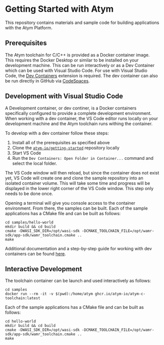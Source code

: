 Getting Started with Atym
==========================
This repository contains materials and sample code for building applications with the Atym Platform.


## Prerequisites 
The Atym toolchain for C/C++ is provided as a Docker container image.  This requires the Docker Desktop or similar to be installed on your development machine.  This can be run interactively or as a Dev Container which can be used with Visual Studio Code.  For use with Visual Studio Code, the [Dev Containers](https://marketplace.visualstudio.com/items?itemName=ms-vscode-remote.remote-containers) extension is required.  The dev container can also be run directly in GitHub via [CodeSpaces](https://docs.github.com/en/codespaces).

## Development with Visual Studio Code
A Development container, or dev continer, is a Docker containers specifically configured to provide a complete development environment.  When working with a dev container, the VS Code editor runs locally on your development machine and the Atym toolchain runs withing the container.  

To develop with a dev container follow these steps:
1. Install all of the prerequisites as specified above
2. Clone the [`atym-io/getting-started`](https://github.com/atym-io/getting-started) repository locally
3. Start VS Code
4. Run the `Dev Containers: Open Folder in Container...` command and select the local folder.

The VS Code window will then reload, but since the container does not exist yet, VS Code will create one and clone the sample repository into an isolated container volume. This will take some time and progress will be displayed in the lower right corner of the VS Code window.  This step only needs to be done once.  

Opening a terminal will give you console access to the container environment.  From there, the samples can be built.  Each of the sample applications has a CMake file and can be built as follows:
```
cd samples/hello-world
mkdir build && cd build
cmake -DWASI_SDK_DIR=/opt/wasi-sdk -DCMAKE_TOOLCHAIN_FILE=/opt/wamr-sdk/app-sdk/wamr_toolchain.cmake ..
make
```

Additional documentation and a step-by-step guide for working with dev containers can be found [here](https://code.visualstudio.com/docs/remote/containers-tutorial).

## Interactive Development
The toolchain container can be launch and used interactively as follows:
```
cd samples
docker run --rm -it -v $(pwd):/home/atym ghcr.io/atym-io/atym-c-toolchain:latest
```

Each of the sample applications has a CMake file and can be built as follows:
```
cd hello-world
mkdir build && cd build
cmake -DWASI_SDK_DIR=/opt/wasi-sdk -DCMAKE_TOOLCHAIN_FILE=/opt/wamr-sdk/app-sdk/wamr_toolchain.cmake ..
make
```

